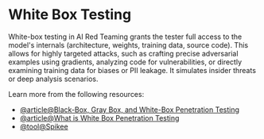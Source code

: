 # White Box Testing

White-box testing in AI Red Teaming grants the tester full access to the model's internals (architecture, weights, training data, source code). This allows for highly targeted attacks, such as crafting precise adversarial examples using gradients, analyzing code for vulnerabilities, or directly examining training data for biases or PII leakage. It simulates insider threats or deep analysis scenarios.

Learn more from the following resources:

- [@article@Black-Box, Gray Box, and White-Box Penetration Testing](https://www.eccouncil.org/cybersecurity-exchange/penetration-testing/black-box-gray-box-and-white-box-penetration-testing-importance-and-uses/)
- [@article@What is White Box Penetration Testing](https://www.getastra.com/blog/security-audit/white-box-penetration-testing/)
- [@tool@Spikee](https://spikee.ai)
